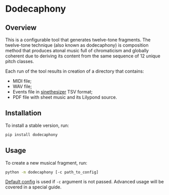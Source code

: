 # Dodecaphony

## Overview

This is a configurable tool that generates twelve-tone fragments. The twelve-tone technique (also known as dodecaphony) is composition method that produces atonal music full of chromaticism and globally coherent due to deriving its content from the same sequence of 12 unique pitch classes.

Each run of the tool results in creation of a directory that contains:
* MIDI file;
* WAV file;
* Events file in [sinethesizer](https://github.com/Nikolay-Lysenko/sinethesizer) TSV format;
* PDF file with sheet music and its Lilypond source.

## Installation

To install a stable version, run:
```bash
pip install dodecaphony
```

## Usage

To create a new musical fragment, run:
```bash
python -m dodecaphony [-c path_to_config]
```

[Default config](https://github.com/Nikolay-Lysenko/dodecaphony/blob/master/dodecaphony/configs/default_config.yml) is used if `-c` argument is not passed. Advanced usage will be covered in a special guide.
